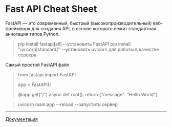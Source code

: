 # Fast API Cheat Sheet  
FastAPI — это современный, быстрый (высокопроизводительный) веб-фреймворк для создания API, в основе которого лежит стандартная аннотация типов Python.

> pip install fastapi[all]   --установить FastAPI
> pip install "uvicorn[standard]"   --установить uvicorn для работы в качестве сервера    

Самый простой FastAPI файл    
> from fastapi import FastAPI  
>
> app = FastAPI()
>
> @app.get("/")
> async def root():
>    return {"message": "Hello World"}

> uvicorn main:app --reload     --запустить сервер


 
 
____  
[Документация](https://fastapi.netlify.app/ru/)
